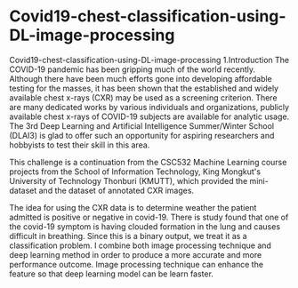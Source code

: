 # Covid19-chest-classification-using-DL-image-processing
Covid19-chest-classification-using-DL-image-processing
1.Introduction
The COVID-19 pandemic has been gripping much of the world recently. Although
there have been much efforts gone into developing affordable testing for the masses, it has
been shown that the established and widely available chest x-rays (CXR) may be used as a
screening criterion. There are many dedicated works by various individuals and
organizations, publicly available chest x-rays of COVID-19 subjects are available for analytic
usage. The 3rd Deep Learning and Artificial Intelligence Summer/Winter School (DLAI3) is
glad to offer such an opportunity for aspiring researchers and hobbyists to test their skill in
this area.

This challenge is a continuation from the CSC532 Machine Learning course projects
from the School of Information Technology, King Mongkut's University of Technology
Thonburi (KMUTT), which provided the mini-dataset and the dataset of annotated CXR
images.

The idea for using the CXR data is to determine weather the patient admitted is
positive or negative in covid-19. There is study found that one of the covid-19 symptom is
having clouded formation in the lung and causes difficult in breathing. Since this is a binary
output, we treat it as a classification problem. I combine both image processing technique
and deep learning method in order to produce a more accurate and more performance
outcome. Image processing technique can enhance the feature so that deep learning model
can be learn faster.
